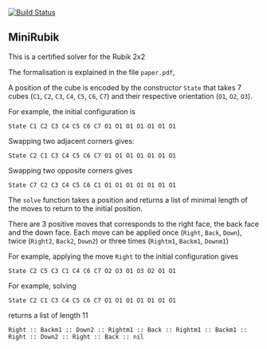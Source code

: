 [![Build Status](https://travis-ci.org/thery/minirubik.svg?branch=master)](https://travis-ci.org/thery/minirubik)

## MiniRubik

This is a certified solver for the Rubik 2x2

The formalisation is explained in the file `paper.pdf`,

A position of the cube is encoded by the constructor
``State`` that takes 7 cubes (`C1`, `C2`, `C3`, `C4`, `C5`, `C6`, `C7`)
and their respective orientation (`O1`, `O2`, `O3`).

For example, the initial configuration is

``State C1 C2 C3 C4 C5 C6 C7 O1 O1 O1 O1 O1 O1 O1``

Swapping two adjacent corners gives:

``State C2 C1 C3 C4 C5 C6 C7 O1 O1 O1 O1 O1 O1 O1``

Swapping two opposite corners gives

``State C7 C2 C3 C4 C5 C6 C1 O1 O1 O1 O1 O1 O1 O1``

The ``solve`` function takes a position and returns
a list of minimal length of the moves to return to
the initial position.

There are 3 positive moves that corresponds to the right face, the back face and the down face.
Each move can be applied once (`Right`, `Back`, `Down`),
twice (`Right2`, `Back2`, `Down2`) or three times
(`Rightm1`, `Backm1`, `Downm1`)

For example, applying the move `Right` to the initial
configuration gives

``State C2 C5 C3 C1 C4 C6 C7 O2 O3 O1 O3 O2 O1 O1``

For example, solving

``State C2 C1 C3 C4 C5 C6 C7 O1 O1 O1 O1 O1 O1 O1``

returns a list of length 11

``Right :: Backm1 :: Down2 :: Rightm1 :: Back
:: Rightm1 :: Backm1 :: Right :: Down2 :: Right :: Back :: nil``
